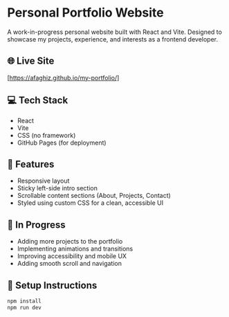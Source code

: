 # Personal Portfolio Website

A work-in-progress personal website built with React and Vite. Designed to showcase my projects, experience, and interests as a frontend developer.

## 🌐 Live Site

[https://afaghiz.github.io/my-portfolio/]

## 💻 Tech Stack

- React
- Vite
- CSS (no framework)
- GitHub Pages (for deployment)

## 📌 Features

- Responsive layout
- Sticky left-side intro section
- Scrollable content sections (About, Projects, Contact)
- Styled using custom CSS for a clean, accessible UI

## 🚧 In Progress

- Adding more projects to the portfolio
- Implementing animations and transitions
- Improving accessibility and mobile UX
- Adding smooth scroll and navigation

## 📁 Setup Instructions

```bash
npm install
npm run dev
